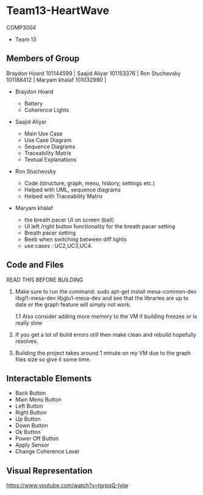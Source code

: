 # Team13-HeartWave
COMP3004
- Team 13

Members of Group
---------------- 

Braydon Hoard  101144599 | 
Saajid Aliyar  101153376 | 
Ron Stuchevsky 101188412 | 
Maryam khalaf  101032990 | 


- Braydon Hoard
  - Battery 
  - Coherence Lights 
  
- Saajid Aliyar
  - Main Use Case
  - Use Case Diagram
  - Sequence Diagrams
  - Traceability Matrix
  - Textual Explanations
  
- Ron Stuchevsky
  - Code (structure, graph, menu, history, settings etc.)
  - Helped with UML, sequence diagrams
  - Helped with Traceability Matrix
  
- Maryam khalaf
  - the breath pacer UI on screen (ball)
  - UI left /right button functionality for the breath pacer setting
  - Breath pacer setting
  - Beeb when switching between diff lights
  - use cases : UC2,UC3,UC4.


Code and Files
--------------
READ THIS BEFORE BUILDING

 1. Make sure to run the command: sudo apt-get install mesa-common-dev libgl1-mesa-dev libglu1-mesa-dev  and see that the libraries are up to date or the graph feature will simply not work.

    1.1 Also consider adding more memory to the VM if building freezes or is really slow
 
 2. If you get a lot of build errors still then make clean and rebuild hopefully resolves.

 3. Building the project takes around 1 minute on my VM due to the graph files size so give it some time.
 



Interactable Elements
--------------------- 

  - Back Button
  - Main Menu Button
  - Left Button
  - Right Button
  - Up Button
  - Down Button 
  - Ok Button
  - Power Off Button
  - Apply Sensor
  - Change Coherence Level
  
  
Visual Representation
---------------------
https://www.youtube.com/watch?v=tgrpqQ-IyIw 




